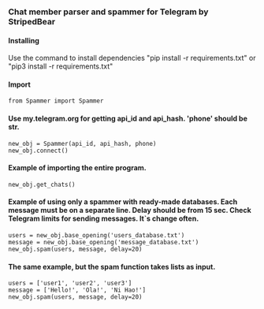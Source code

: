 ### Chat member parser and spammer for Telegram by StripedBear

#### Installing
Use the command to install dependencies "pip install -r requirements.txt" or "pip3 install -r requirements.txt"

#### Import
```from Spammer import Spammer```

#### Use my.telegram.org for getting api_id and api_hash. 'phone' should be str.
 ```new_obj = Spammer(api_id, api_hash, phone)```\
 ```new_obj.connect()```

#### Example of importing the entire program.
```new_obj.get_chats()```

#### Example of using only a spammer with ready-made databases. Each message must be on a separate line. Delay should be from 15 sec. Check Telegram limits for sending messages. It`s change often.
```users = new_obj.base_opening('users_database.txt')```\
```message = new_obj.base_opening('message_database.txt')```\
```new_obj.spam(users, message, delay=20)```

#### The same example, but the spam function takes lists as input.
```users = ['user1', 'user2', 'user3']```\
```message = ['Hello!', 'Ola!', 'Ni Hao!']```\
```new_obj.spam(users, message, delay=20)```
